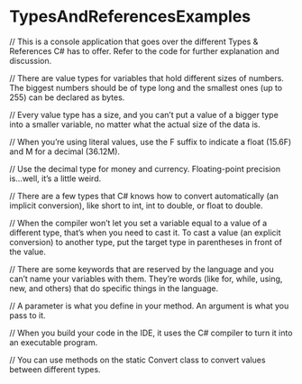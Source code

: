 # TypesAndReferencesExamples
// This is a console application that goes over the different Types &amp; References C# has to offer. Refer to the code for further explanation and discussion.

// There are value types for variables that hold different sizes of numbers. The biggest numbers should be of type long and the smallest ones (up to 255) can be declared as bytes.

// Every value type has a size, and you can’t put a value of a bigger type into a smaller variable, no matter what the actual size of the data is.

// When you’re using literal values, use the F suffix to indicate a float (15.6F) and M for a decimal (36.12M).

// Use the decimal type for money and currency. Floating-point precision is…well, it’s a little weird.

// There are a few types that C# knows how to convert automatically (an implicit conversion), like short to int, int to double, or float to double.

// When the compiler won’t let you set a variable equal to a value of a different type, that’s when you need to cast it. To cast a value (an explicit conversion) to another type, put the target type in parentheses in front of the value.

// There are some keywords that are reserved by the language and you can’t name your variables with them. They’re words (like for, while, using, new, and others) that do specific things in the language.

// A parameter is what you define in your method. An argument is what you pass to it.

// When you build your code in the IDE, it uses the C# compiler to turn it into an executable program.

// You can use methods on the static Convert class to convert values between different types.
